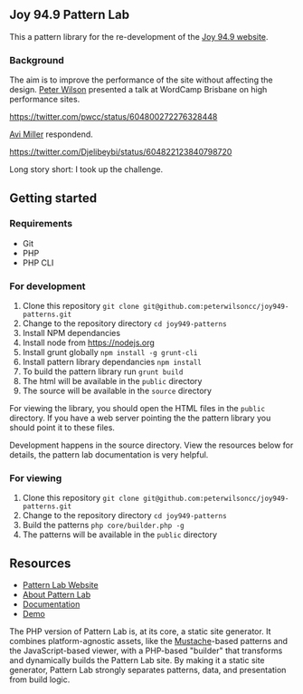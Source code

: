 ## Joy 94.9 Pattern Lab
This a pattern library for the re-development of the [Joy 94.9 website](http://joy.org.au/).

### Background
The aim is to improve the performance of the site without affecting the design. [Peter Wilson](@peterwilsoncc) presented a talk at WordCamp Brisbane on high performance sites. 

https://twitter.com/pwcc/status/604800272276328448

[Avi Miller](@Djelibeybi) respondend.

https://twitter.com/Djelibeybi/status/604822123840798720

Long story short: I took up the challenge.

## Getting started

### Requirements
* Git
* PHP
* PHP CLI

### For development

1. Clone this repository `git clone git@github.com:peterwilsoncc/joy949-patterns.git`
1. Change to the repository directory `cd joy949-patterns`
1. Install NPM dependancies
  1. Install node from https://nodejs.org
  1. Install grunt globally `npm install -g grunt-cli`
  1. Install pattern library dependancies `npm install`
1. To build the pattern library run `grunt build`
1. The html will be available in the `public` directory
1. The source will be available in the `source` directory
 
For viewing the library, you should open the HTML files in the `public` directory. If you have a web server pointing the the pattern library you should point it to these files.

Development happens in the source directory. View the resources below for details, the pattern lab documentation is very helpful.
 
### For viewing 

1. Clone this repository `git clone git@github.com:peterwilsoncc/joy949-patterns.git`
1. Change to the repository directory `cd joy949-patterns`
1. Build the patterns `php core/builder.php -g`
1. The patterns will be available in the `public` directory

## Resources
- [Pattern Lab Website](http://patternlab.io/)
- [About Pattern Lab](http://patternlab.io/about.html)
- [Documentation](http://patternlab.io/docs/index.html)
- [Demo](http://demo.patternlab.io/)

The PHP version of Pattern Lab is, at its core, a static site generator. It combines platform-agnostic assets, like the [Mustache](http://mustache.github.io/)-based patterns and the JavaScript-based viewer, with a PHP-based "builder" that transforms and dynamically builds the Pattern Lab site. By making it a static site generator, Pattern Lab strongly separates patterns, data, and presentation from build logic. 
